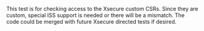 This test is for checking access to the Xsecure custom CSRs.
Since they are custom, special ISS support is needed or there will be a mismatch.
The code could be merged with future Xsecure directed tests if desired.
